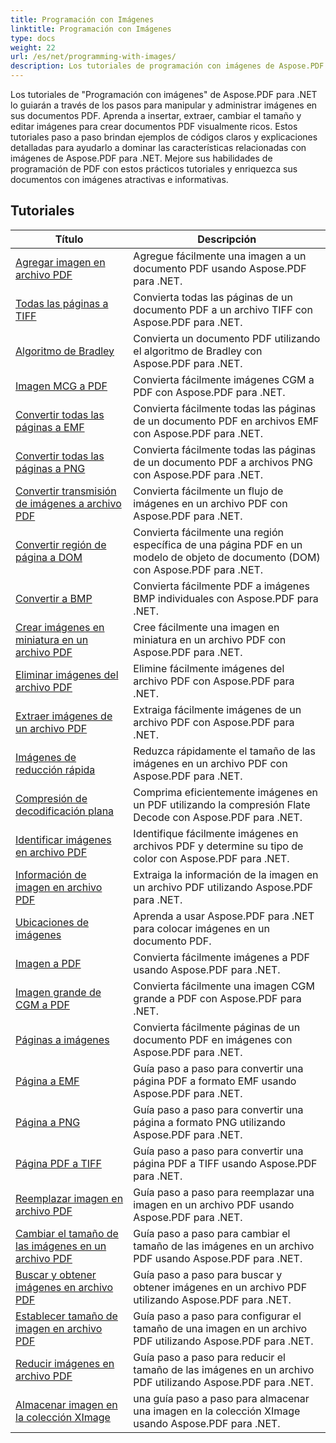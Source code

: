 ```yaml
---
title: Programación con Imágenes
linktitle: Programación con Imágenes
type: docs
weight: 22
url: /es/net/programming-with-images/
description: Los tutoriales de programación con imágenes de Aspose.PDF para .NET le enseñan cómo manipular y administrar imágenes en documentos PDF.
---
```


Los tutoriales de "Programación con imágenes" de Aspose.PDF para .NET lo guiarán a través de los pasos para manipular y administrar imágenes en sus documentos PDF. Aprenda a insertar, extraer, cambiar el tamaño y editar imágenes para crear documentos PDF visualmente ricos. Estos tutoriales paso a paso brindan ejemplos de códigos claros y explicaciones detalladas para ayudarlo a dominar las características relacionadas con imágenes de Aspose.PDF para .NET. Mejore sus habilidades de programación de PDF con estos prácticos tutoriales y enriquezca sus documentos con imágenes atractivas e informativas.

## Tutoriales
| Título | Descripción |
| --- | --- | 
| [Agregar imagen en archivo PDF](./add-image/) | Agregue fácilmente una imagen a un documento PDF usando Aspose.PDF para .NET. |  
| [Todas las páginas a TIFF](./all-pages-to-tiff/) | Convierta todas las páginas de un documento PDF a un archivo TIFF con Aspose.PDF para .NET. |  
| [Algoritmo de Bradley](./bradley-algorithm/) | Convierta un documento PDF utilizando el algoritmo de Bradley con Aspose.PDF para .NET. |  
| [Imagen MCG a PDF](./cgm-image-to-pdf/) | Convierta fácilmente imágenes CGM a PDF con Aspose.PDF para .NET. |  
| [Convertir todas las páginas a EMF](./convert-all-pages-to-emf/) | Convierta fácilmente todas las páginas de un documento PDF en archivos EMF con Aspose.PDF para .NET. |  
| [Convertir todas las páginas a PNG](./convert-all-pages-to-png/) | Convierta fácilmente todas las páginas de un documento PDF a archivos PNG con Aspose.PDF para .NET. |  
| [Convertir transmisión de imágenes a archivo PDF](./convert-image-stream-to-pdf/) | Convierta fácilmente un flujo de imágenes en un archivo PDF con Aspose.PDF para .NET. |  
| [Convertir región de página a DOM](./convert-page-region-to-dom/) | Convierta fácilmente una región específica de una página PDF en un modelo de objeto de documento (DOM) con Aspose.PDF para .NET. |  
| [Convertir a BMP](./convert-to-bmp/) | Convierta fácilmente PDF a imágenes BMP individuales con Aspose.PDF para .NET. |  
| [Crear imágenes en miniatura en un archivo PDF](./create-thumbnail-images/) | Cree fácilmente una imagen en miniatura en un archivo PDF con Aspose.PDF para .NET. |  
| [Eliminar imágenes del archivo PDF](./delete-images/) | Elimine fácilmente imágenes del archivo PDF con Aspose.PDF para .NET. |  
| [Extraer imágenes de un archivo PDF](./extract-images/) | Extraiga fácilmente imágenes de un archivo PDF con Aspose.PDF para .NET. |  
| [Imágenes de reducción rápida](./fast-shrink-images/) | Reduzca rápidamente el tamaño de las imágenes en un archivo PDF con Aspose.PDF para .NET. |  
| [Compresión de decodificación plana](./flate-decode-compression/) | Comprima eficientemente imágenes en un PDF utilizando la compresión Flate Decode con Aspose.PDF para .NET. |  
| [Identificar imágenes en archivo PDF](./identify-images/) | Identifique fácilmente imágenes en archivos PDF y determine su tipo de color con Aspose.PDF para .NET. |  
| [Información de imagen en archivo PDF](./image-information/) | Extraiga la información de la imagen en un archivo PDF utilizando Aspose.PDF para .NET. |  
| [Ubicaciones de imágenes](./image-placements/) | Aprenda a usar Aspose.PDF para .NET para colocar imágenes en un documento PDF. |  
| [Imagen a PDF](./image-to-pdf/) | Convierta fácilmente imágenes a PDF usando Aspose.PDF para .NET. |  
| [Imagen grande de CGM a PDF](./large-cgm-image-to-pdf/) | Convierta fácilmente una imagen CGM grande a PDF con Aspose.PDF para .NET. |  
| [Páginas a imágenes](./pages-to-images/) | Convierta fácilmente páginas de un documento PDF en imágenes con Aspose.PDF para .NET. |  
| [Página a EMF](./page-to-emf/) | Guía paso a paso para convertir una página PDF a formato EMF usando Aspose.PDF para .NET. |  
| [Página a PNG](./page-to-png/) | Guía paso a paso para convertir una página a formato PNG utilizando Aspose.PDF para .NET. |  
| [Página PDF a TIFF](./page-to-tiff/) | Guía paso a paso para convertir una página PDF a TIFF usando Aspose.PDF para .NET. |  
| [Reemplazar imagen en archivo PDF](./replace-image/) | Guía paso a paso para reemplazar una imagen en un archivo PDF usando Aspose.PDF para .NET. |  
| [Cambiar el tamaño de las imágenes en un archivo PDF](./resize-images/) | Guía paso a paso para cambiar el tamaño de las imágenes en un archivo PDF usando Aspose.PDF para .NET. |  
| [Buscar y obtener imágenes en archivo PDF](./search-and-get-images/) | Guía paso a paso para buscar y obtener imágenes en un archivo PDF utilizando Aspose.PDF para .NET. |  
| [Establecer tamaño de imagen en archivo PDF](./set-image-size/) | Guía paso a paso para configurar el tamaño de una imagen en un archivo PDF utilizando Aspose.PDF para .NET. |  
| [Reducir imágenes en archivo PDF](./shrink-images/) | Guía paso a paso para reducir el tamaño de las imágenes en un archivo PDF utilizando Aspose.PDF para .NET. |  
| [Almacenar imagen en la colección XImage](./store-image-in-ximage-collection/) |  una guía paso a paso para almacenar una imagen en la colección XImage usando Aspose.PDF para .NET. |  